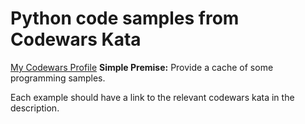 # Python code samples from Codewars Kata
[My Codewars Profile](https://www.codewars.com/users/MrRichard)
**Simple Premise:** Provide a cache of some programming samples.

Each example should have a link to the relevant codewars kata in the description.